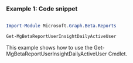 ### Example 1: Code snippet

```powershell

Import-Module Microsoft.Graph.Beta.Reports

Get-MgBetaReportUserInsightDailyActiveUser

```
This example shows how to use the Get-MgBetaReportUserInsightDailyActiveUser Cmdlet.

